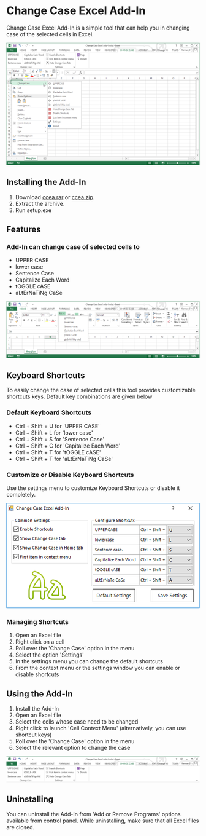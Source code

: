 # Change Case Excel Add-In

Change Case Excel Add-In is a simple tool that can help you in changing case of the selected cells in Excel.

![Context Menu][context_menu]

## Installing the Add-In

1. Download [ccea.rar](Downloads/ccea.rar?raw=true "Download RAR Archive") or [ccea.zip](Downloads/ccea.zip?raw=true "Download ZIP Archive").
2. Extract the archive.
3. Run setup.exe

## Features

### Add-In can change case of selected cells to

+ UPPER CASE
+ lower case
+ Sentence Case
+ Capitalize Each Word
+ tOGGLE cASE
+ aLtErNaTiNg CaSe

![Change Case option in Home Tab][home_tab]

## Keyboard Shortcuts

To easily change the case of selected cells this tool provides customizable shortcuts keys. Default key combinations are given below

### Default Keyboard Shortcuts

+ Ctrl + Shift + U for 'UPPER CASE'
+ Ctrl + Shift + L for 'lower case'
+ Ctrl + Shift + S for 'Sentence Case'
+ Ctrl + Shift + C for 'Capitalize Each Word'
+ Ctrl + Shift + T for 'tOGGLE cASE'
+ Ctrl + Shift + T for 'aLtErNaTiNg CaSe'

### Customize or Disable Keyboard Shortcuts

Use the settings menu to customize Keyboard Shortcuts or disable it completely.

![Settings Menu][settings]

### Managing Shortcuts

1. Open an Excel file
2. Right click on a cell
3. Roll over the 'Change Case' option in the menu
4. Select the option 'Settings'
5. In the settings menu you can change the default shortcuts
6. From the context menu or the settings window you can enable or disable shortcuts

## Using the Add-In

1. Install the Add-In
2. Open an Excel file
3. Select the cells whose case need to be changed
4. Right click to launch 'Cell Context Menu' (alternatively, you can use shortcut keys)
5. Roll over the 'Change Case' option in the menu
6. Select the relevant option to change the case

![CHANGE CASE tab in Excel Ribbon][tab]

## Uninstalling

You can uninstall the Add-In from 'Add or Remove Programs' options available from control panel. While uninstalling, make sure that all Excel files are closed.

[context_menu]: /images/context_menu-min.png "Context Menu"
[home_tab]: /images/home_tab-min.png "Change Case Option in Home Tab of Excel Ribbon"
[tab]: /images/tab-min.png "Change Case Tab in Excel Ribbon"
[settings]: /images/settings-min.png "Settings Window"